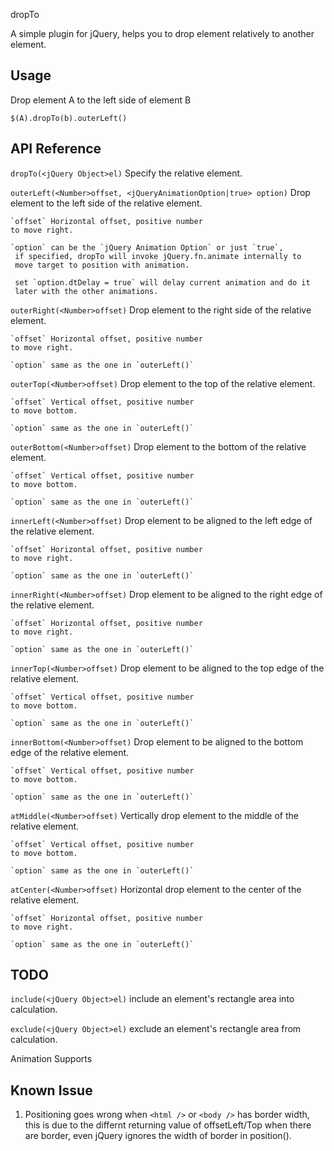 dropTo

A simple plugin for jQuery, helps you to drop element relatively to
another element.

## Usage ##

Drop element A to the left side of element B

`$(A).dropTo(b).outerLeft()`

## API Reference ##

`dropTo(<jQuery Object>el)` Specify the relative element.

`outerLeft(<Number>offset, <jQueryAnimationOption|true> option)` Drop element to the left side of the relative element.

    `offset` Horizontal offset, positive number
    to move right.

    `option` can be the `jQuery Animation Option` or just `true`,
     if specified, dropTo will invoke jQuery.fn.animate internally to
     move target to position with animation.

     set `option.dtDelay = true` will delay current animation and do it
     later with the other animations.


`outerRight(<Number>offset)` Drop element to the right side of the relative element.

    `offset` Horizontal offset, positive number
    to move right.

    `option` same as the one in `outerLeft()`

`outerTop(<Number>offset)` Drop element to the top of the relative element.

    `offset` Vertical offset, positive number
    to move bottom.

    `option` same as the one in `outerLeft()`

`outerBottom(<Number>offset)` Drop element to the bottom of the relative element.

    `offset` Vertical offset, positive number
    to move bottom.

    `option` same as the one in `outerLeft()`

`innerLeft(<Number>offset)` Drop element to be aligned to the left edge
of the relative element.

    `offset` Horizontal offset, positive number
    to move right.

    `option` same as the one in `outerLeft()`

`innerRight(<Number>offset)` Drop element to be aligned to the right edge
of the relative element.

    `offset` Horizontal offset, positive number
    to move right.

    `option` same as the one in `outerLeft()`

`innerTop(<Number>offset)` Drop element to be aligned to the top edge
of the relative element.

    `offset` Vertical offset, positive number
    to move bottom.

    `option` same as the one in `outerLeft()`

`innerBottom(<Number>offset)` Drop element to be aligned to the bottom edge
of the relative element.

    `offset` Vertical offset, positive number
    to move bottom.

    `option` same as the one in `outerLeft()`

`atMiddle(<Number>offset)` Vertically drop element to the middle of the relative
element.

    `offset` Vertical offset, positive number
    to move bottom.

    `option` same as the one in `outerLeft()`

`atCenter(<Number>offset)` Horizontal drop element to the center of the relative
element.

    `offset` Horizontal offset, positive number
    to move right.

    `option` same as the one in `outerLeft()`

## TODO ##

`include(<jQuery Object>el)` include an element's rectangle area into
calculation.

`exclude(<jQuery Object>el)` exclude an element's rectangle area from
calculation.

Animation Supports

## Known Issue ##

1. Positioning goes wrong when `<html />` or `<body />` has border width, this is due to the differnt returning value of offsetLeft/Top when there are border, even jQuery ignores the width of border in position().
